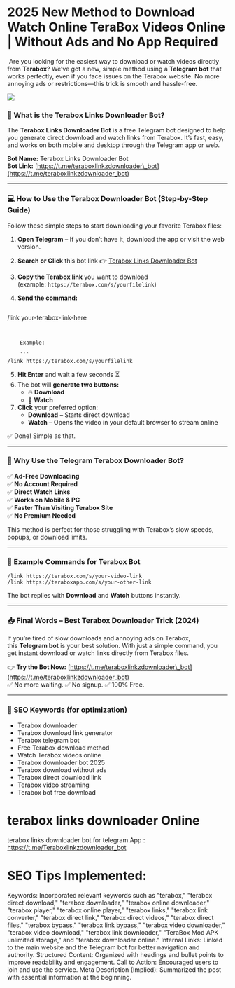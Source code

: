 # 2025 New Method to Download Watch Online TeraBox Videos Online | Without Ads and No App Required
 Are you looking for the easiest way to download or watch videos directly from **Terabox**? We’ve got a new, simple method using a **Telegram bot** that works perfectly, even if you face issues on the Terabox website. No more annoying ads or restrictions—this trick is smooth and hassle-free.

[![](https://blogger.googleusercontent.com/img/b/R29vZ2xl/AVvXsEgI1R8BhYE_vkrUjmtRrq6twh62ssxZlHPCMOhAdRAQ1-QrHIvzR0NJaO6hkwvLMhhJsMH6ncQ9iKh61_CZwZId6jeGeM195pSCjaod2Cjeh9FPsAwuEpn6gj8D5HdHxE_GHPLNZW9Mbb8AEAXZKaqOFJycVJLecKzlIjff1x0j95XMRJB29RmL_6mLXPY/s320-rw/telegrambot.png)](https://blogger.googleusercontent.com/img/b/R29vZ2xl/AVvXsEgI1R8BhYE_vkrUjmtRrq6twh62ssxZlHPCMOhAdRAQ1-QrHIvzR0NJaO6hkwvLMhhJsMH6ncQ9iKh61_CZwZId6jeGeM195pSCjaod2Cjeh9FPsAwuEpn6gj8D5HdHxE_GHPLNZW9Mbb8AEAXZKaqOFJycVJLecKzlIjff1x0j95XMRJB29RmL_6mLXPY/s738/telegrambot.png)

### 🚀 What is the Terabox Links Downloader Bot?

The **Terabox Links Downloader Bot** is a free Telegram bot designed to help you generate direct download and watch links from Terabox. It’s fast, easy, and works on both mobile and desktop through the Telegram app or web.

**Bot Name:** Terabox Links Downloader Bot  
**Bot Link:** [https://t.me/teraboxlinkzdownloader\_bot](https://t.me/teraboxlinkzdownloader_bot)

* * *

### 💻 How to Use the Terabox Downloader Bot (Step-by-Step Guide)

Follow these simple steps to start downloading your favorite Terabox files:

1.  **Open Telegram** – If you don’t have it, download the app or visit the web version.
2.  **Search or Click** this bot link 👉 [Terabox Links Downloader Bot](https://t.me/teraboxlinkzdownloader_bot)
3.  **Copy the Terabox link** you want to download (example: `https://terabox.com/s/yourfilelink`)
4.  **Send the command:**
    
    ```
/link your-terabox-link-here

```

    
    Example:
    
    ```
/link https://terabox.com/s/yourfilelink

```

    
5.  **Hit Enter** and wait a few seconds ⏳
6.  The bot will **generate two buttons:**
    *   🔥 **Download**
    *   👀 **Watch**
7.  **Click** your preferred option:
    *   **Download** – Starts direct download
    *   **Watch** – Opens the video in your default browser to stream online

✅ Done! Simple as that.

* * *

### 🎯 Why Use the Telegram Terabox Downloader Bot?

✅ **Ad-Free Downloading**  
✅ **No Account Required**  
✅ **Direct Watch Links**  
✅ **Works on Mobile & PC**  
✅ **Faster Than Visiting Terabox Site**  
✅ **No Premium Needed**

This method is perfect for those struggling with Terabox’s slow speeds, popups, or download limits.

* * *

### 🔗 Example Commands for Terabox Bot

```
/link https://terabox.com/s/your-video-link
/link https://teraboxapp.com/s/your-other-link

```


The bot replies with **Download** and **Watch** buttons instantly.

* * *

### 📥 Final Words – Best Terabox Downloader Trick (2024)

If you’re tired of slow downloads and annoying ads on Terabox, this **Telegram bot** is your best solution. With just a simple command, you get instant download or watch links directly from Terabox files.

👉 **Try the Bot Now:** [https://t.me/teraboxlinkzdownloader\_bot](https://t.me/teraboxlinkzdownloader_bot)  
✅ No more waiting. ✅ No signup. ✅ 100% Free.

* * *

### 🔎 SEO Keywords (for optimization)

*   Terabox downloader
*   Terabox download link generator
*   Terabox telegram bot
*   Free Terabox download method
*   Watch Terabox videos online
*   Terabox downloader bot 2025
*   Terabox download without ads
*   Terabox direct download link
*   Terabox video streaming
*   Terabox bot free download
# terabox links downloader Online 
terabox links downloader bot for telegram App : https://t.me/Teraboxlinkzdownloader_bot
# SEO Tips Implemented:
Keywords: Incorporated relevant keywords such as "terabox," "terabox direct download," "terabox downloader," "terabox online downloader," "terabox player," "terabox online player," "terabox links," "terabox link converter," "terabox direct link," "terabox direct videos," "terabox direct files," "terabox bypass," "terabox link bypass," "terabox video downloader," "terabox video download," "terabox link downloader," "TeraBox Mod APK unlimited storage," and "terabox downloader online."
Internal Links: Linked to the main website and the Telegram bot for better navigation and authority.
Structured Content: Organized with headings and bullet points to improve readability and engagement.
Call to Action: Encouraged users to join and use the service.
Meta Description (Implied): Summarized the post with essential information at the beginning.
